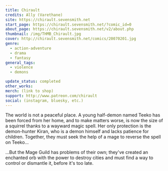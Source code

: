 ```yaml
---
title: Chirault
credits: Ally (Varethane)
site: https://chirault.sevensmith.net
start_page: https://chirault.sevensmith.net/?comic_id=0
about_page: https://chirault.sevensmith.net/v2/about.php
thumbnail: /img/THMB_Chirault.jpg
cover: http://chirault.sevensmith.net/comics/20070201.jpg
genre: 
  - action-adventure
  - drama
  - fantasy
general_tags: 
  - violence
  - demons

update_status: completed
other_works:
merch: (link to shop)
support: http://www.patreon.com/chirault
social: (instagram, bluesky, etc.)
---
```


The world is not a peaceful place. A young half-demon named Teeko has been forced from her home, and to make matters worse, is now the size of a squirrel thanks to a wayward magic spell. Her only protection is the demon-hunter Kiran, who is a demon himself and lacks patience for children. Together, they must seek the help of a mage to reverse the spell on Teeko...

...But the Mage Guild has problems of their own; they've created an enchanted orb with the power to destroy cities and must find a way to control or dismantle it, before it's too late.

